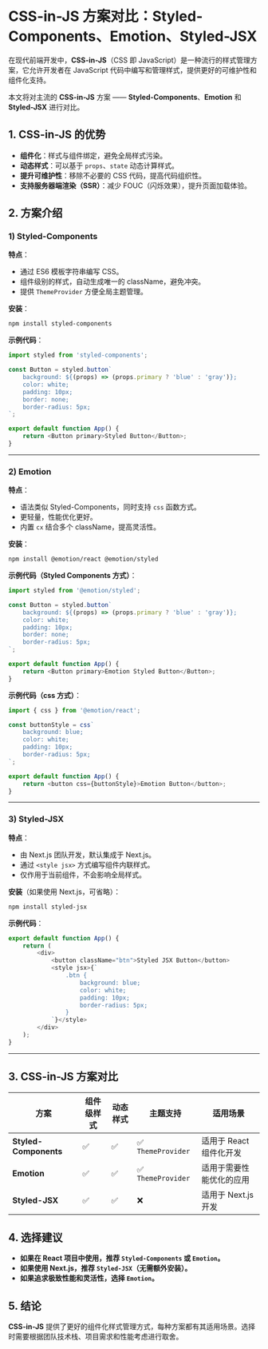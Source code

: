 # CSS-in-JS 方案对比：Styled-Components、Emotion、Styled-JSX

在现代前端开发中，**CSS-in-JS**（CSS 即 JavaScript）是一种流行的样式管理方案，它允许开发者在 JavaScript 代码中编写和管理样式，提供更好的可维护性和组件化支持。

本文将对主流的 **CSS-in-JS** 方案 —— **Styled-Components**、**Emotion** 和 **Styled-JSX** 进行对比。

## 1. CSS-in-JS 的优势

- **组件化**：样式与组件绑定，避免全局样式污染。
- **动态样式**：可以基于 `props`、`state` 动态计算样式。
- **提升可维护性**：移除不必要的 CSS 代码，提高代码组织性。
- **支持服务器端渲染（SSR）**：减少 FOUC（闪烁效果），提升页面加载体验。

## 2. 方案介绍

### **1) Styled-Components**

**特点**：

- 通过 ES6 模板字符串编写 CSS。
- 组件级别的样式，自动生成唯一的 className，避免冲突。
- 提供 `ThemeProvider` 方便全局主题管理。

**安装**：

```sh
npm install styled-components
```

**示例代码**：

```javascript
import styled from 'styled-components';

const Button = styled.button`
	background: ${(props) => (props.primary ? 'blue' : 'gray')};
	color: white;
	padding: 10px;
	border: none;
	border-radius: 5px;
`;

export default function App() {
	return <Button primary>Styled Button</Button>;
}
```

---

### **2) Emotion**

**特点**：

- 语法类似 Styled-Components，同时支持 `css` 函数方式。
- 更轻量，性能优化更好。
- 内置 `cx` 结合多个 className，提高灵活性。

**安装**：

```sh
npm install @emotion/react @emotion/styled
```

**示例代码（Styled Components 方式）**：

```javascript
import styled from '@emotion/styled';

const Button = styled.button`
	background: ${(props) => (props.primary ? 'blue' : 'gray')};
	color: white;
	padding: 10px;
	border: none;
	border-radius: 5px;
`;

export default function App() {
	return <Button primary>Emotion Styled Button</Button>;
}
```

**示例代码（css 方式）**：

```javascript
import { css } from '@emotion/react';

const buttonStyle = css`
	background: blue;
	color: white;
	padding: 10px;
	border-radius: 5px;
`;

export default function App() {
	return <button css={buttonStyle}>Emotion Button</button>;
}
```

---

### **3) Styled-JSX**

**特点**：

- 由 Next.js 团队开发，默认集成于 Next.js。
- 通过 `<style jsx>` 方式编写组件内联样式。
- 仅作用于当前组件，不会影响全局样式。

**安装**（如果使用 Next.js，可省略）：

```sh
npm install styled-jsx
```

**示例代码**：

```javascript
export default function App() {
	return (
		<div>
			<button className="btn">Styled JSX Button</button>
			<style jsx>{`
				.btn {
					background: blue;
					color: white;
					padding: 10px;
					border-radius: 5px;
				}
			`}</style>
		</div>
	);
}
```

---

## 3. CSS-in-JS 方案对比

| 方案                  | 组件级样式 | 动态样式 | 主题支持           | 适用场景                 |
| --------------------- | ---------- | -------- | ------------------ | ------------------------ |
| **Styled-Components** | ✅         | ✅       | ✅ `ThemeProvider` | 适用于 React 组件化开发  |
| **Emotion**           | ✅         | ✅       | ✅ `ThemeProvider` | 适用于需要性能优化的应用 |
| **Styled-JSX**        | ✅         | ✅       | ❌                 | 适用于 Next.js 开发      |

## 4. 选择建议

- **如果在 React 项目中使用，推荐 `Styled-Components` 或 `Emotion`。**
- **如果使用 Next.js，推荐 `Styled-JSX`（无需额外安装）。**
- **如果追求极致性能和灵活性，选择 `Emotion`。**

## 5. 结论

**CSS-in-JS** 提供了更好的组件化样式管理方式，每种方案都有其适用场景。选择时需要根据团队技术栈、项目需求和性能考虑进行取舍。

